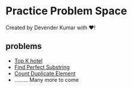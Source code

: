 # Practice Problem Space

Created by Devender Kumar with ❤️!
## problems
* [Top K hotel](https://github.com/kumar-devender/practice-problem/blob/master/problem-statements/TopKHotels.md)
* [Find Perfect Substring](https://github.com/kumar-devender/practice-problem/blob/master/problem-statements/FindPerfectSubString.md)
* [Count Duplicate Element](https://github.com/kumar-devender/practice-problem/blob/master/problem-statements/CountDuplicateelement.md)
* ......... Many more to come
